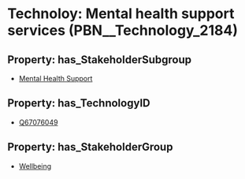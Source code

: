 # Technoloy: __Mental health support services__ (PBN__Technology_2184)

## Property: has_StakeholderSubgroup

* [Mental Health Support](PBN__TechSubgroup_63)

## Property: has_TechnologyID

* [Q67076049](Q67076049)

## Property: has_StakeholderGroup

* [Wellbeing](PBN__TechGroup_2)

